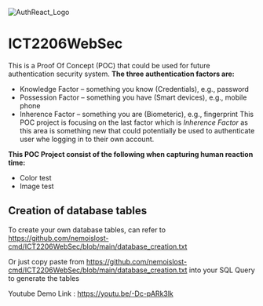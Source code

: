 ![AuthReact_Logo](https://user-images.githubusercontent.com/80101304/224110656-8d47eeba-b086-4255-859d-fb1309deed22.png)
# ICT2206WebSec
This is a Proof Of Concept (POC) that could be used for future authentication security system. 
**The three authentication factors are:**
* Knowledge Factor – something you know (Credentials), e.g., password
* Possession Factor – something you have (Smart devices), e.g., mobile phone
* Inherence Factor – something you are (Biometeric), e.g., fingerprint
This POC project is focusing on the last factor which is *Inherence Factor* as this area is something new that could potentially be used to authenticate user whe logging in to their own account. 



**This POC Project consist of the following when capturing human reaction time:**
* Color test 
* Image test  

## Creation of database tables
To create your own database tables, can refer to <https://github.com/nemoislost-cmd/ICT2206WebSec/blob/main/database_creation.txt>

Or just copy paste from <https://github.com/nemoislost-cmd/ICT2206WebSec/blob/main/database_creation.txt> into your SQL Query to generate the tables

Youtube Demo Link : https://youtu.be/-Dc-pARk3lk
